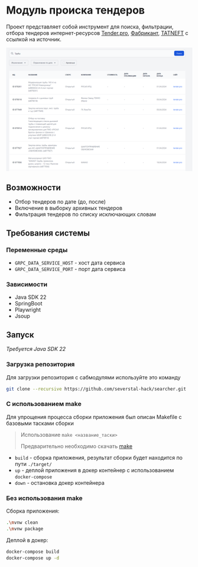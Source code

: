 # Модуль происка тендеров

Проект представляет собой инструмент для поиска, фильтрации,
отбора тендеров интернет-ресурсов [Tender.pro](tender.pro), [Фабрикант](etp-ets.ru), [TATNEFT](etp.tatneft.ru) с
ссылкой на источник.

![Preview](./photo/preview.png)

## Возможности

- Отбор тендеров по дате (до, после)
- Включение в выборку архивных тендеров
- Фильтрация тендеров по списку исключающих словам

## Требования системы

### Переменные среды

- `GRPC_DATA_SERVICE_HOST` - хост дата сервиса
- `GRPC_DATA_SERVICE_PORT` - порт дата сервиса

### Зависимости

- Java SDK 22
- SpringBoot
- Playwright
- Jsoup

## Запуск

_Требуется Java SDK 22_

### Загрузка репозитория

Для загрузки репозитория с сабмодулями используйте это команду

```sh
git clone --recursive https://github.com/severstal-hack/searcher.git
```

### С использованием make

Для упрощения процесса сборки приложения был описан Makefile с базовыми тасками сборки

> Использование `make <название_таски>`
>
> Предварительно необходимо скачать [make](https://gnuwin32.sourceforge.net/packages/make.htm)

- `build` - сборка приложения, результат сборки будет находится по пути `./target/`
- `up` - деплой приложения в докер контейнер с использованием `docker-compose`
- `down` - остановка докер контейнера

### Без использования make

Сборка приложения:

```sh
.\mvnw clean
.\mvnw package
```

Деплой в докер:

```sh
docker-compose build
docker-compose up -d
```
